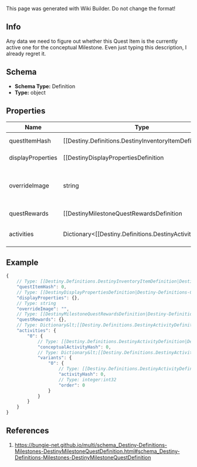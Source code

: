 <span class="wiki-builder">This page was generated with Wiki Builder. Do not change the format!</span>

## Info
Any data we need to figure out whether this Quest Item is the currently active one for the conceptual Milestone. Even just typing this description, I already regret it.

## Schema
* **Schema Type:** Definition
* **Type:** object

## Properties
Name | Type | Description
---- | ---- | -----------
questItemHash | [[Destiny.Definitions.DestinyInventoryItemDefinition|Destiny-Definitions-DestinyInventoryItemDefinition]]:integer:uint32 | The item representing this Milestone quest. Use this hash to look up the DestinyInventoryItemDefinition for the quest to find its steps and human readable data.
displayProperties | [[DestinyDisplayPropertiesDefinition|Destiny-Definitions-Common-DestinyDisplayPropertiesDefinition]]:Definition | The individual quests may have different definitions from the overall milestone: if there's a specific active quest, use these displayProperties instead of that of the overall DestinyMilestoneDefinition.
overrideImage | string | If populated, this image can be shown instead of the generic milestone's image when this quest is live, or it can be used to show a background image for the quest itself that differs from that of the Activity or the Milestone.
questRewards | [[DestinyMilestoneQuestRewardsDefinition|Destiny-Definitions-Milestones-DestinyMilestoneQuestRewardsDefinition]]:Definition | The rewards you will get for completing this quest, as best as we could extract them from our data. Sometimes, it'll be a decent amount of data. Sometimes, it's going to be sucky. Sorry.
activities | Dictionary&lt;[[Destiny.Definitions.DestinyActivityDefinition|Destiny-Definitions-DestinyActivityDefinition]]:integer:uint32,[[DestinyMilestoneActivityDefinition|Destiny-Definitions-Milestones-DestinyMilestoneActivityDefinition]]:Definition&gt; | The full set of all possible &quot;conceptual activities&quot; that are related to this Milestone. Tiers or alternative modes of play within these conceptual activities will be defined as sub-entities. Keyed by the Conceptual Activity Hash. Use the key to look up DestinyActivityDefinition.

## Example
```javascript
{
    // Type: [[Destiny.Definitions.DestinyInventoryItemDefinition|Destiny-Definitions-DestinyInventoryItemDefinition]]:integer:uint32
    "questItemHash": 0,
    // Type: [[DestinyDisplayPropertiesDefinition|Destiny-Definitions-Common-DestinyDisplayPropertiesDefinition]]:Definition
    "displayProperties": {},
    // Type: string
    "overrideImage": "",
    // Type: [[DestinyMilestoneQuestRewardsDefinition|Destiny-Definitions-Milestones-DestinyMilestoneQuestRewardsDefinition]]:Definition
    "questRewards": {},
    // Type: Dictionary&lt;[[Destiny.Definitions.DestinyActivityDefinition|Destiny-Definitions-DestinyActivityDefinition]]:integer:uint32,[[DestinyMilestoneActivityDefinition|Destiny-Definitions-Milestones-DestinyMilestoneActivityDefinition]]:Definition&gt;
    "activities": {
        "0": {
            // Type: [[Destiny.Definitions.DestinyActivityDefinition|Destiny-Definitions-DestinyActivityDefinition]]:integer:uint32
            "conceptualActivityHash": 0,
            // Type: Dictionary&lt;[[Destiny.Definitions.DestinyActivityDefinition|Destiny-Definitions-DestinyActivityDefinition]]:integer:uint32,[[DestinyMilestoneActivityVariantDefinition|Destiny-Definitions-Milestones-DestinyMilestoneActivityVariantDefinition]]:Definition&gt;
            "variants": {
                "0": {
                    // Type: [[Destiny.Definitions.DestinyActivityDefinition|Destiny-Definitions-DestinyActivityDefinition]]:integer:uint32
                    "activityHash": 0,
                    // Type: integer:int32
                    "order": 0
                }
            }
        }
    }
}

```

## References
1. https://bungie-net.github.io/multi/schema_Destiny-Definitions-Milestones-DestinyMilestoneQuestDefinition.html#schema_Destiny-Definitions-Milestones-DestinyMilestoneQuestDefinition
